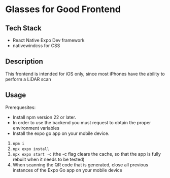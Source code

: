 # Glasses for Good Frontend

## Tech Stack
* React Native Expo Dev framework
* nativewindcss for CSS

## Description
This frontend is intended for iOS only, since most iPhones have the ability to perform a LiDAR scan

## Usage
Prerequesites: 
* Install npm version 22 or later.
* In order to use the backend you must request to obtain the proper environment variables
* Install the expo go app on your mobile device.

1. ```npm i```
2. ```npx expo install```
3. ```npx expo start -c``` (the -c flag clears the cache, so that the app is fully rebuilt when it needs to be tested)
4. When scanning the QR code that is generated, close all previous instances of the Expo Go app on your mobile device
